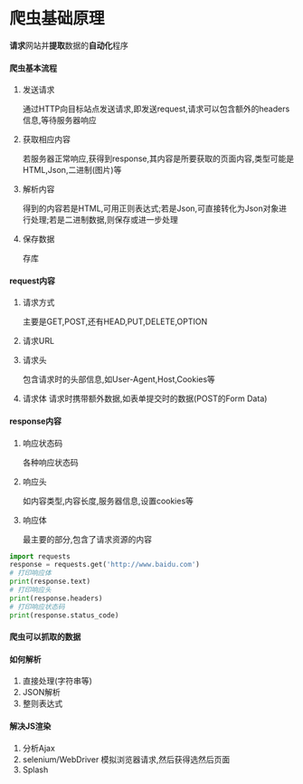# 爬虫基础原理

**请求**网站并**提取**数据的**自动化**程序

#### 爬虫基本流程

1. 发送请求

    通过HTTP向目标站点发送请求,即发送request,请求可以包含额外的headers信息,等待服务器响应
1. 获取相应内容

    若服务器正常响应,获得到response,其内容是所要获取的页面内容,类型可能是HTML,Json,二进制(图片)等
1. 解析内容

    得到的内容若是HTML,可用正则表达式;若是Json,可直接转化为Json对象进行处理;若是二进制数据,则保存或进一步处理
1. 保存数据

    存库

#### request内容

1. 请求方式

    主要是GET,POST,还有HEAD,PUT,DELETE,OPTION
1. 请求URL

1. 请求头

    包含请求时的头部信息,如User-Agent,Host,Cookies等
1. 请求体
    请求时携带额外数据,如表单提交时的数据(POST的Form Data)

#### response内容

1. 响应状态码

    各种响应状态码
1. 响应头

    如内容类型,内容长度,服务器信息,设置cookies等
1. 响应体

    最主要的部分,包含了请求资源的内容

```python
import requests
response = requests.get('http://www.baidu.com')
# 打印响应体
print(response.text)
# 打印响应头
print(response.headers)
# 打印响应状态码
print(response.status_code)
```

#### 爬虫可以抓取的数据

#### 如何解析

1. 直接处理(字符串等)
1. JSON解析
1. 整则表达式

#### 解决JS渲染

1. 分析Ajax
1. selenium/WebDriver 模拟浏览器请求,然后获得选然后页面
1. Splash